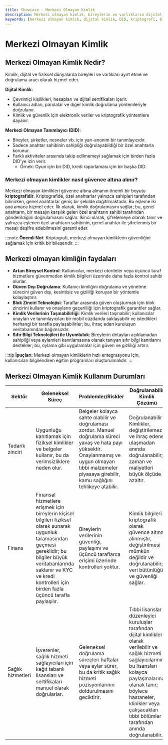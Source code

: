 ```yaml
---
title: Showcase - Merkezi Olmayan Kimlik
description: Merkezi olmayan kimlik, bireylerin ve varlıkların dijital dünyada tanımlanmasını ve doğrulanmasını sağlayan bir sistemdir. Bu içerik, merkezi olmayan kimliğin avantajlarını ve kullanım durumlarını kapsamlı bir şekilde ele almaktadır.
keywords: [merkezi olmayan kimlik, dijital kimlik, DID, kriptografi, blok zinciri, kimlik doğrulama, veri güvenliği]
---
```


# Merkezi Olmayan Kimlik

## Merkezi Olmayan Kimlik Nedir?

Kimlik, dijital ve fiziksel dünyalarda bireyleri ve varlıkları ayırt etme ve doğrulama aracı olarak hizmet eder.

**Dijital Kimlik**:

* Çevrimiçi kişilikleri, hesapları ve dijital sertifikaları içerir.
* Kullanıcı adları, parolalar ve diğer kimlik doğrulama yöntemleriyle doğrulanır.
* Kimlik ve güvenlik için elektronik veriler ve kriptografik yöntemlere dayanır.

**Merkezi Olmayan Tanımlayıcı (DID)**:

* Bireyler, şirketler, nesneler vb. için yarı-anonim bir tanımlayıcıdır.
* Sadece anahtar sahibinin sahipliği doğrulayabildiği bir özel anahtarla korunur.
* Farklı aktiviteler arasında takip edilmemeyi sağlamak için birden fazla DID'ye izin verir.
	* Örnek: Oyun için bir DID, kredi raporlaması için bir başka DID.

### Merkezi olmayan kimlikler nasıl güvence altına alınır?

Merkezi olmayan kimlikleri güvence altına almanın önemli bir boyutu **kriptografidir**. Kriptografide, özel anahtarlar yalnızca sahipleri tarafından bilinirken, genel anahtarlar geniş bir şekilde dağıtılmaktadır. Bu eşleme iki ana amaca hizmet eder. İlk olarak, kimlik doğrulamasını sağlar; bu, genel anahtarın, bir mesajın karşılık gelen özel anahtarın sahibi tarafından gönderildiğini doğrulamasını sağlar. İkinci olarak, şifrelemeye olanak tanır ve yalnızca eşlenen özel anahtarın sahibinin, genel anahtar ile şifrelenmiş bir mesajı deşifre edebilmesini garanti eder.

:::note
**Önemli Not**: Kriptografi, merkezi olmayan kimliklerin güvenliğini sağlamak için kritik bir bileşendir.
:::

## Merkezi olmayan kimliğin faydaları

* **Artan Bireysel Kontrol**: Kullanıcılar, merkezi otoriteler veya üçüncü taraf hizmetlere güvenmeden kimlik bilgileri üzerinde daha fazla kontrol sahibi olurlar.
* **Güven Dışı Doğrulama**: Kullanıcı kimliğini doğrulama ve yönetme sürecini güven dışı, kesintisiz ve gizliliği koruyan bir yöntemle kolaylaştırır.
* **Blok Zinciri Teknolojisi**: Taraflar arasında güven oluşturmak için blok zincirini kullanır ve onayların geçerliliği için kriptografik garantiler sağlar.
* **Kimlik Verilerinin Taşınabilirliği**: Kimlik verileri taşınabilir; kullanıcılar onayları ve tanımlayıcıları bir mobil cüzdanda saklayabilir ve istedikleri herhangi bir tarafla paylaşabilirler; bu, ihraç eden kuruluşun veritabanından bağımsızdır.
* **Sıfır Bilgi Teknolojileri ile Uyumluluk**: Bireylerin detayları açıklamadan sahipliği veya eylemleri kanıtlamasına olanak tanıyan sıfır bilgi kanıtlarını destekler; bu, oylama gibi uygulamalar için güven ve gizliliği artırır.

:::tip
**İpuçları**: Merkezi olmayan kimliklerin hızlı entegrasyonu için, kullanıcıları bilgilendiren eğitim programları oluşturulmalıdır.
:::

## Merkezi Olmayan Kimlik Kullanım Durumları

| Sektör       | Geleneksel Süreç                                          | Problemler/Riskler                                           | Doğrulanabilir Kimlik Çözümü                                 |
| ------------ | ---------------------------------------------------------- | ----------------------------------------------------------- | ------------------------------------------------------------ |
| Tedarik zinciri | Uygunluğu kanıtlamak için fiziksel kimlikler ve belgeler kullanır, bu da verimsizliklere neden olur. | Belgeler kolayca sahte olabilir ve doğrulaması zordur. Manuel doğrulama süreci yavaş ve hata payı yüksektir. Onaylanmamış ve uygun olmayan tıbbi malzemeler piyasaya girebilir, kamu sağlığını tehlikeye atabilir. | Doğrulanabilir Kimlikler, değiştirilemez ve ihraç edene ulaşmadan anında doğrulanabilir; zaman ve maliyetleri büyük ölçüde azaltır. |
| Finans       | Finansal hizmetlere erişmek için bireylerin kişisel bilgileri fiziksel olarak sunarak uygunluk taramasından geçmesi gereklidir; bu bilgiler büyük veritabanlarında saklanır ve KYC ve kredi kontrolleri için birden fazla üçüncü tarafla paylaşılır. | Bireylerin verilerinin güvenliği, paylaşımı ve üçüncü taraflarca erişimi üzerinde kontrolleri yoktur. | Kimlik bilgileri kriptografik olarak güvence altına alınmıştır, değiştirilmesi mümkün değildir ve doğrulanabilir; veri bütünlüğü ve güvenliği sağlar. |
| Sağlık hizmetleri | İşverenler, sağlık hizmeti sağlayıcıları için kağıt tabanlı lisansları ve sertifikaları manuel olarak doğrularlar. | Geleneksel doğrulama süreçleri haftalar veya aylar sürer, bu da kritik sağlık hizmeti pozisyonlarının doldurulmasını geciktirir. | Tıbbi lisanslar düzenleyici kuruluşlar tarafından dijital kimlikler olarak verilebilir ve sağlık hizmeti sağlayıcılarının bu lisansları kolayca paylaşmalarına olanak tanır; böylece hastaneler, klinikler veya çalışacakları tıbbi bölümler tarafından anında doğrulanabilir. |